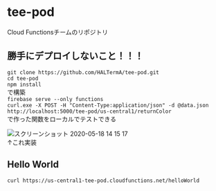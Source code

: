 # tee-pod

Cloud Functionsチームのリポジトリ  
## <span style="red">勝手にデプロイしないこと！！！</span>
`git clone https://github.com/HALTermA/tee-pod.git`  
`cd tee-pod`  
`npm install`  
で構築  
`firebase serve --only functions`  
`curl.exe -X POST -H "Content-Type:application/json" -d @data.json http://localhost:5000/tee-pod/us-central1/returnColor`  
で作った関数をローカルでテストできる

![スクリーンショット 2020-05-18 14 15 17](https://user-images.githubusercontent.com/35944813/85245180-c0ffec80-b481-11ea-80df-849c2de6ac2d.png)  
↑これ実装

## Hello World
`curl https://us-central1-tee-pod.cloudfunctions.net/helloWorld`

